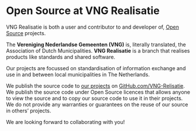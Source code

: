 # Open Source at VNG Realisatie

VNG Realisatie is both a user and contributor to and developer of, [Open Source](https://opensource.org/faq#osd) projects.

The **Vereniging Nederlandse Gemeenten (VNG)** is, literally translated, the Association of Dutch Municipalities. **VNG Realisatie** is a branch that realises products like standards and shared software.

Our projects are focussed on standardisation of information exchange and use in and between local municipalities in The Netherlands.

We publish the source code to [our projects](projects/) on [GitHub.com/VNG-Relisatie](http://github.com/vng-realisatie). We publish the source code under Open Source licences that allows anyone to view the source and to copy our source code to use it in their projects. We do not provide any warranties or guarantees on the reuse of our source in others’ projects.

We are looking forward to collaborating with you!
